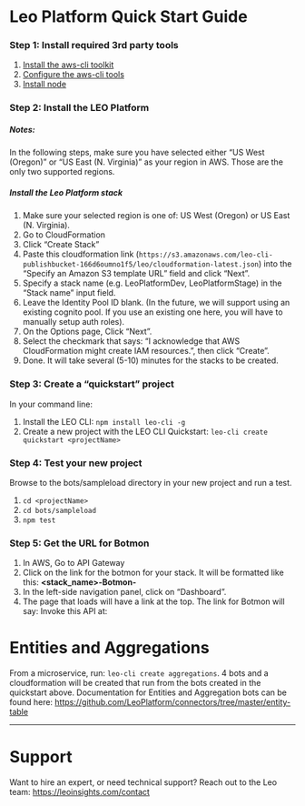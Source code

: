# Leo Platform Quick Start Guide

### Step 1: Install required 3rd party tools

1. [Install the aws-cli toolkit](http://docs.aws.amazon.com/cli/latest/userguide/installing.html)
1. [Configure the aws-cli tools](http://docs.aws.amazon.com/cli/latest/userguide/cli-chap-getting-started.html)
1. [Install node](https://nodejs.org/en/)

### Step 2: Install the LEO Platform

##### Notes:
In the following steps, make sure you have selected either “US West (Oregon)” or “US East (N. Virginia)” as your region in AWS. Those are the only two supported regions.

##### Install the Leo Platform stack
1. Make sure your selected region is one of: US West (Oregon) or US East (N. Virginia).
1. Go to CloudFormation
1. Click “Create Stack”
1. Paste this cloudformation link (`https://s3.amazonaws.com/leo-cli-publishbucket-166d6oumno1f5/leo/cloudformation-latest.json`) into the “Specify an Amazon S3 template URL” field and click “Next”.
1. Specify a stack name (e.g. LeoPlatformDev, LeoPlatformStage) in the “Stack name” input field.
1. Leave the Identity Pool ID blank. (In the future, we will support using an existing cognito pool. If you use an existing one here, you will have to manually setup auth roles).
1. On the Options page, Click “Next”.
1. Select the checkmark that says: “I acknowledge that AWS CloudFormation might create IAM resources.”, then click “Create”.
1. Done. It will take several (5-10) minutes for the stacks to be created.

### Step 3: Create a “quickstart” project
In your command line:
1. Install the LEO CLI: `npm install leo-cli -g`
1. Create a new project with the LEO CLI Quickstart: `leo-cli create quickstart <projectName>`

### Step 4: Test your new project
Browse to the bots/sampleload directory in your new project and run a test.
1. `cd <projectName>`
1. `cd bots/sampleload`
1. `npm test`

### Step 5: Get the URL for Botmon
1. In AWS, Go to API Gateway
1. Click on the link for the botmon for your stack. It will be formatted like this: **<stack_name>-Botmon-<random-chars>**
1. In the left-side navigation panel, click on “Dashboard”.
1. The page that loads will have a link at the top. The link for Botmon will say: Invoke this API at: <url>

# Entities and Aggregations
From a microservice, run: `leo-cli create aggregations`. 4 bots and a cloudformation will be created that run from the bots created in the quickstart above.
Documentation for Entities and Aggregation bots can be found here: https://github.com/LeoPlatform/connectors/tree/master/entity-table

---

# Support
Want to hire an expert, or need technical support? Reach out to the Leo team: https://leoinsights.com/contact
